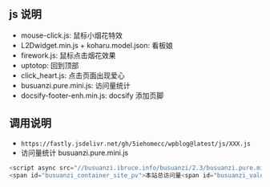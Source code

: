 ## js 说明
- mouse-click.js: 鼠标小烟花特效
- L2Dwidget.min.js + koharu.model.json: 看板娘
- firework.js: 鼠标点击烟花效果
- uptotop: 回到顶部
- click_heart.js: 点击页面出现爱心
- busuanzi.pure.mini.js: 访问量统计
- docsify-footer-enh.min.js: docsify 添加页脚

## 调用说明
- `https://fastly.jsdelivr.net/gh/5iehomecc/wpblog@latest/js/XXX.js`
- 访问量统计 busuanzi.pure.mini.js
```java
<script async src="//busuanzi.ibruce.info/busuanzi/2.3/busuanzi.pure.mini.js"></script>
<span id="busuanzi_container_site_pv">本站总访问量<span id="busuanzi_value_site_pv"></span>次</span>
```
